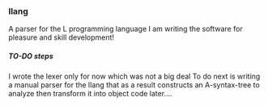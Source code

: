 ### llang
A parser for the L programming language
I am writing the software for pleasure
and skill development! 

##### TO-DO steps
I wrote the lexer only for now which was not a big deal
To do next is writing a manual parser for the llang 
that as a result constructs an A-syntax-tree to analyze
then transform it into object code later....
